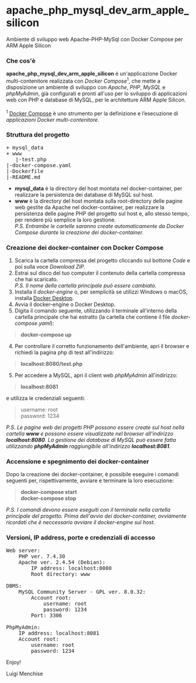 # apache_php_mysql_dev_arm_apple_silicon
Ambiente di sviluppo web Apache-PHP-MySql con Docker Compose per ARM Apple Silicon

### Che cos'è
**apache_php_mysql_dev_arm_apple_silicon** è un'applicazione Docker multi-contenitore realizzata con *Docker Compose*<sup>1</sup>, che mette a disposizione un ambiente di sviluppo con *Apache*, *PHP*, *MySQL* e *phpMyAdmin*, già configurati e pronti all'uso per lo sviluppo di applicazioni web con PHP e database di MySQL, per le architetture ARM Apple Silicon.<br><br>
<sup>1</sup> [Docker Compose](https://docs.docker.com/compose/) è uno strumento per la definizione e l’esecuzione di *applicazioni Docker multi-contenitore*.

### Struttura del progetto
<pre>
+ mysql_data
+ www
   |-test.php
|-docker-compose.yaml
|-Dockerfile
|-README.md
</pre>

- **mysql_data** è la directory del host montata nel docker-container, per realizzare la persistenza dei database di MySQL sul host.<br>
- **www** è la directory del host montata sulla root-directory delle pagine web gestite da Apache nel docker-container, per realizzare la persistenza delle pagine PHP del progetto sul host e, allo stesso tempo, per rendere più semplice la loro gestione.<br>
*P.S. Entrambe le cartelle saranno create automaticamente da Docker Compose durante la creazione dei docker-container.*<br>

### Creazione dei docker-container con Docker Compose
1) Scarica la cartella compressa del progetto cliccando sul bottone *Code* e poi sulla voce *Download ZIP*.<br>
2) Estrai sul disco del tuo computer il contenuto della cartella compressa che hai scaricato.<br>
*P.S. Il nome della cartella principale può essere cambiato.*<br>
1) Installa il *docker-engine* o, per semplicità se utilizzi Windows o macOS, installa [Docker Desktop](https://www.docker.com/products/docker-desktop/).
2) Avvia il docker-engine o Docker Desktop.
3) Digita il comando seguente, utilizzando il terminale all'interno della cartella principale che hai estratto (la cartella che contiene il file *docker-compose.yaml*):<br>
> **docker-compose up**
4) Per controllare il corretto funzionamento dell'ambiente, apri il browser e richiedi la pagina php di test all'indirizzo:<br>
> **localhost:8080/test.php**
5) Per accedere a MySQL, apri il client web *phpMyAdmin* all'indirizzo:<br>
> **localhost:8081**<br>

e utilizza le credenziali seguenti:<br>

> username: root<br>
> password: 1234<br>

*P.S. Le pagine web dei progetti PHP possono essere create sul host nella cartella __www__ e possono essere visualizzate nel browser all'indirizzo __localhost:8080__. La gestione dei database di MySQL può essere fatta utilizzando __phpMyAdmin__ raggiungibile all'indirizzo __localhost:8081__.*

### Accensione e spegnimento dei docker-container
Dopo la creazione dei docker-container, è possibile eseguire i comandi seguenti per, rispettivamente, avviare e terminare la loro esecuzione:<br>
> **docker-compose start**<br>
> **docker-compose stop**<br>

*P.S. I comandi devono essere eseguiti con il terminale nella cartella principale del progetto. Prima dell'avvio dei docker-container, ovviamente ricordati che è neccessario avviare il docker-engine sul host.*<br>

### Versioni, IP address, porte e credenziali di accesso
<pre>
Web server:
    PHP ver. 7.4.30
    Apache ver. 2.4.54 (Debian):
        IP address: localhost:8080
        Root directory: www
        
DBMS:    
    MySQL Community Server - GPL ver. 8.0.32:
        Account root:
            username: root
            password: 1234
        Port: 3306

PhpMyAdmin:
    IP address: localhost:8081
    Account root:
        username: root
        password: 1234
</pre>

Enjoy!

Luigi Menchise
